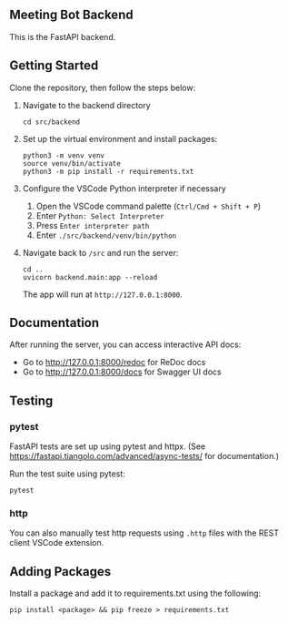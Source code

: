 ## Meeting Bot Backend

This is the FastAPI backend.


## Getting Started

Clone the repository, then follow the steps below:

1. Navigate to the backend directory
   
   ```
   cd src/backend
   ```

2. Set up the virtual environment and install packages:

    ```
    python3 -m venv venv
    source venv/bin/activate
    python3 -m pip install -r requirements.txt
    ```

3. Configure the VSCode Python interpreter if necessary

    1. Open the VSCode command palette (`Ctrl/Cmd + Shift + P`)
    2. Enter `Python: Select Interpreter`
    3. Press `Enter interpreter path`
    4. Enter `./src/backend/venv/bin/python`

4. Navigate back to `/src` and run the server:

    ```
    cd ..
    uvicorn backend.main:app --reload
    ```

    The app will run at `http://127.0.0.1:8000`.


## Documentation

After running the server, you can access interactive API docs:

- Go to http://127.0.0.1:8000/redoc for ReDoc docs
- Go to http://127.0.0.1:8000/docs for Swagger UI docs


## Testing

### pytest

FastAPI tests are set up using pytest and httpx. (See https://fastapi.tiangolo.com/advanced/async-tests/ for documentation.)

Run the test suite using pytest:

```
pytest
```

### http

You can also manually test http requests using `.http` files with the REST client VSCode extension.


## Adding Packages

Install a package and add it to requirements.txt using the following:

```
pip install <package> && pip freeze > requirements.txt
```